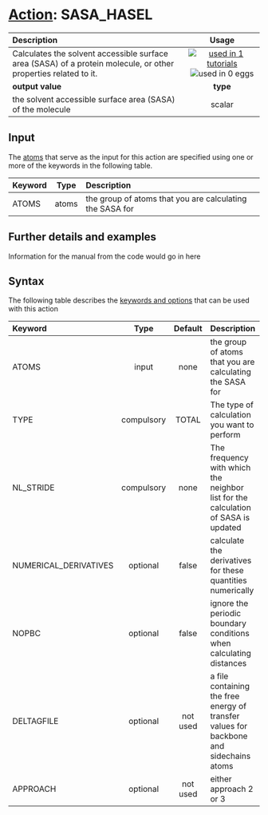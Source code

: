 # [Action](actions.md): SASA_HASEL

| Description    | Usage |
|:--------|:--------:|
| Calculates the solvent accessible surface area (SASA) of a protein molecule, or other properties related to it. | [![used in 1 tutorials](https://img.shields.io/badge/tutorials-1-green.svg)](https://www.plumed-tutorials.org/browse.html?search=SASA_HASEL)![used in 0 eggs](https://img.shields.io/badge/nest-0-red.svg)|
 | **output value** | **type** |
| the solvent accessible surface area (SASA) of the molecule | scalar |

## Input

The [atoms](specifying_atoms.html) that serve as the input for this action are specified using one or more of the keywords in the following table.

| Keyword |  Type | Description |
|:--------|:------:|:-----------|
| ATOMS | atoms | the group of atoms that you are calculating the SASA for |


## Further details and examples 
Information for the manual from the code would go in here 
## Syntax 
The following table describes the [keywords and options](parsing.md) that can be used with this action 

| Keyword | Type | Default | Description |
|:-------|:----:|:-------:|:-----------|
| ATOMS | input | none | the group of atoms that you are calculating the SASA for |
| TYPE | compulsory | TOTAL |  The type of calculation you want to perform |
| NL_STRIDE | compulsory | none | The frequency with which the neighbor list for the calculation of SASA is updated |
| NUMERICAL_DERIVATIVES | optional | false |  calculate the derivatives for these quantities numerically |
| NOPBC | optional | false |  ignore the periodic boundary conditions when calculating distances |
| DELTAGFILE | optional | not used | a file containing the free energy of transfer values for backbone and sidechains atoms |
| APPROACH | optional | not used | either approach 2 or 3 |
